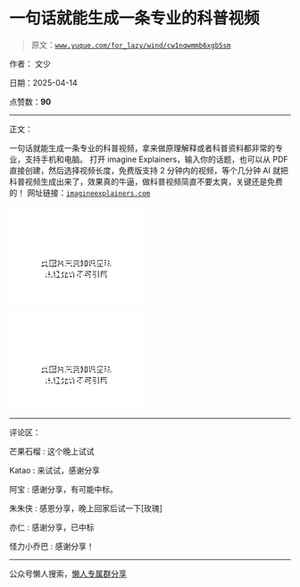 # 一句话就能生成一条专业的科普视频

> 原文：[`www.yuque.com/for_lazy/wind/cw1nqwmmb6xgb5sm`](https://www.yuque.com/for_lazy/wind/cw1nqwmmb6xgb5sm)

作者： 文少

日期：2025-04-14

点赞数：**90**

* * *

正文：

一句话就能生成一条专业的科普视频，拿来做原理解释或者科普资料都非常的专业，支持手机和电脑。 打开 imagine Explainers，输入你的话题，也可以从
PDF 直接创建，然后选择视频长度，免费版支持 2
分钟内的视频，等个几分钟 AI 就把科普视频生成出来了，效果真的牛逼，做科普视频简直不要太爽，关键还是免费的！
网址链接：[`imagineexplainers.com`](https://imagineexplainers.com)

![](img/0da76fb5bcb2a73620d69b8ccb7ee3cc.png "None")

![](img/611fe982e65f2f8eb3e6734d5d233a33.png "None")

* * *

评论区：

芒果石榴 : 这个晚上试试

Katao : 来试试，感谢分享

阿宝 : 感谢分享，有可能中标。

朱朱侠 : 感恩分享，晚上回家后试一下[玫瑰]

亦仁 : 感谢分享，已中标

怪力小乔巴 : 感谢分享！

* * *

公众号懒人搜索，[懒人专属群分享](https://lazybook.fun/#/blog/group)